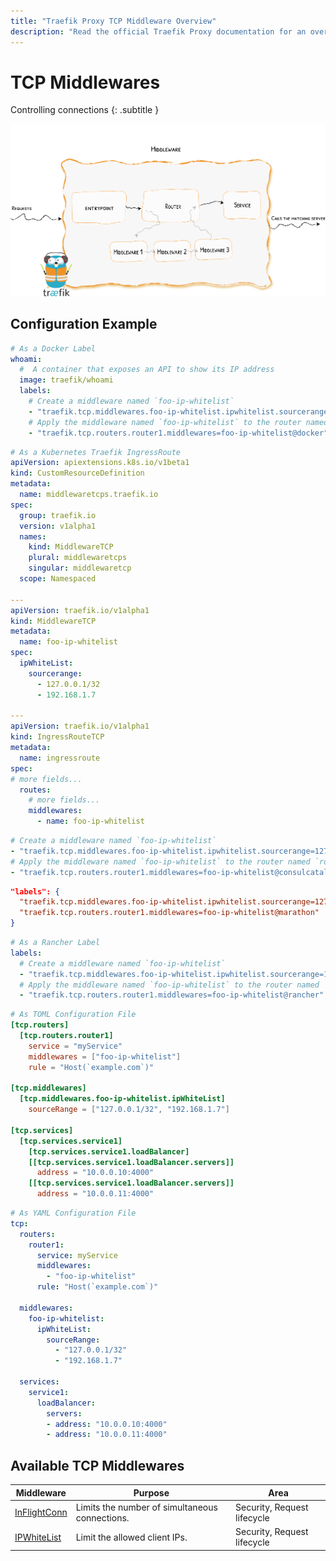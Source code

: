 ```yaml
---
title: "Traefik Proxy TCP Middleware Overview"
description: "Read the official Traefik Proxy documentation for an overview of the available TCP middleware."
---
```


# TCP Middlewares

Controlling connections
{: .subtitle }

![Overview](../../assets/img/middleware/overview.png)

## Configuration Example

```yaml tab="Docker"
# As a Docker Label
whoami:
  #  A container that exposes an API to show its IP address
  image: traefik/whoami
  labels:
    # Create a middleware named `foo-ip-whitelist`
    - "traefik.tcp.middlewares.foo-ip-whitelist.ipwhitelist.sourcerange=127.0.0.1/32, 192.168.1.7"
    # Apply the middleware named `foo-ip-whitelist` to the router named `router1`
    - "traefik.tcp.routers.router1.middlewares=foo-ip-whitelist@docker"
```

```yaml tab="IngressRoute"
# As a Kubernetes Traefik IngressRoute
apiVersion: apiextensions.k8s.io/v1beta1
kind: CustomResourceDefinition
metadata:
  name: middlewaretcps.traefik.io
spec:
  group: traefik.io
  version: v1alpha1
  names:
    kind: MiddlewareTCP
    plural: middlewaretcps
    singular: middlewaretcp
  scope: Namespaced

---
apiVersion: traefik.io/v1alpha1
kind: MiddlewareTCP
metadata:
  name: foo-ip-whitelist
spec:
  ipWhiteList:
    sourcerange:
      - 127.0.0.1/32
      - 192.168.1.7

---
apiVersion: traefik.io/v1alpha1
kind: IngressRouteTCP
metadata:
  name: ingressroute
spec:
# more fields...
  routes:
    # more fields...
    middlewares:
      - name: foo-ip-whitelist
```

```yaml tab="Consul Catalog"
# Create a middleware named `foo-ip-whitelist`
- "traefik.tcp.middlewares.foo-ip-whitelist.ipwhitelist.sourcerange=127.0.0.1/32, 192.168.1.7"
# Apply the middleware named `foo-ip-whitelist` to the router named `router1`
- "traefik.tcp.routers.router1.middlewares=foo-ip-whitelist@consulcatalog"
```

```json tab="Marathon"
"labels": {
  "traefik.tcp.middlewares.foo-ip-whitelist.ipwhitelist.sourcerange=127.0.0.1/32, 192.168.1.7",
  "traefik.tcp.routers.router1.middlewares=foo-ip-whitelist@marathon"
}
```

```yaml tab="Rancher"
# As a Rancher Label
labels:
  # Create a middleware named `foo-ip-whitelist`
  - "traefik.tcp.middlewares.foo-ip-whitelist.ipwhitelist.sourcerange=127.0.0.1/32, 192.168.1.7"
  # Apply the middleware named `foo-ip-whitelist` to the router named `router1`
  - "traefik.tcp.routers.router1.middlewares=foo-ip-whitelist@rancher"
```

```toml tab="File (TOML)"
# As TOML Configuration File
[tcp.routers]
  [tcp.routers.router1]
    service = "myService"
    middlewares = ["foo-ip-whitelist"]
    rule = "Host(`example.com`)"

[tcp.middlewares]
  [tcp.middlewares.foo-ip-whitelist.ipWhiteList]
    sourceRange = ["127.0.0.1/32", "192.168.1.7"]

[tcp.services]
  [tcp.services.service1]
    [tcp.services.service1.loadBalancer]
    [[tcp.services.service1.loadBalancer.servers]]
      address = "10.0.0.10:4000"
    [[tcp.services.service1.loadBalancer.servers]]
      address = "10.0.0.11:4000"
```

```yaml tab="File (YAML)"
# As YAML Configuration File
tcp:
  routers:
    router1:
      service: myService
      middlewares:
        - "foo-ip-whitelist"
      rule: "Host(`example.com`)"

  middlewares:
    foo-ip-whitelist:
      ipWhiteList:
        sourceRange:
          - "127.0.0.1/32"
          - "192.168.1.7"

  services:
    service1:
      loadBalancer:
        servers:
        - address: "10.0.0.10:4000"
        - address: "10.0.0.11:4000"
```

## Available TCP Middlewares

| Middleware                                | Purpose                                           | Area                        |
|-------------------------------------------|---------------------------------------------------|-----------------------------|
| [InFlightConn](inflightconn.md)           | Limits the number of simultaneous connections.    | Security, Request lifecycle |
| [IPWhiteList](ipwhitelist.md)             | Limit the allowed client IPs.                     | Security, Request lifecycle |
